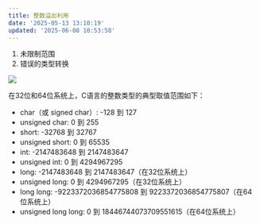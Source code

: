 ```yaml
---
title: 整数溢出利用
date: '2025-05-13 13:10:19'
updated: '2025-06-08 10:53:58'
---
```

1. 未限制范围
2. 错误的类型转换

![](/images/b055aa72f8ffebe4fecae9fd3d403786.png)

在32位和64位系统上，C语言的整数类型的典型取值范围如下：

+ char（或 signed char）: -128 到 127
+ unsigned char: 0 到 255
+ short: -32768 到 32767
+ unsigned short: 0 到 65535
+ int: -2147483648 到 2147483647
+ unsigned int: 0 到 4294967295
+ long: -2147483648 到 2147483647（在32位系统上）
+ unsigned long: 0 到 4294967295（在32位系统上）
+ long long: -9223372036854775808 到 9223372036854775807（在64位系统上）
+ unsigned long long: 0 到 18446744073709551615（在64位系统上）

